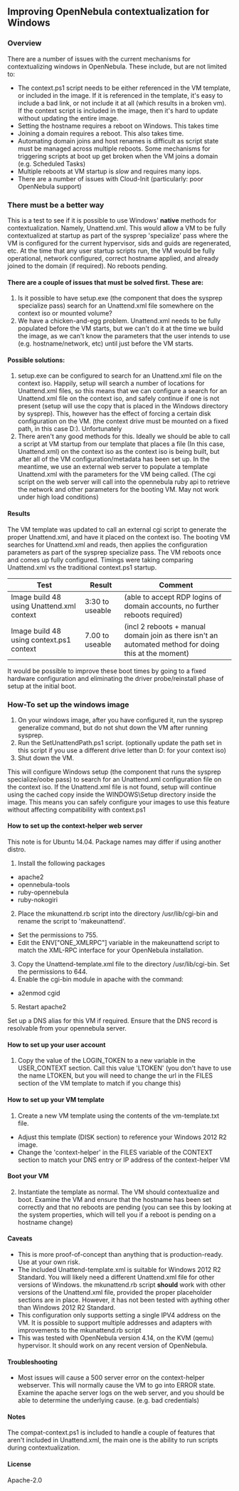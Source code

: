 ## Improving OpenNebula contextualization for Windows

### Overview

There are a number of issues with the current mechanisms for contextualizing windows in OpenNebula. These include, but are not limited to:

* The context.ps1 script needs to be either referenced in the VM template, or included in the image. If it is referenced in the template, it's easy to include a bad link, or not include it at all (which results in a broken vm). If the context script is included in the image, then it's hard to update without updating the entire image.
* Setting the hostname requires a reboot on Windows. This takes time
* Joining a domain requires a reboot. This also takes time. 
* Automating domain joins and host renames is difficult as script state must be managed across multiple reboots. Some mechanisms for triggering scripts at boot up get broken when the VM joins a domain (e.g. Scheduled Tasks)
* Multiple reboots at VM startup is *slow* and requires many iops.
* There are a number of issues with Cloud-Init (particularly: poor OpenNebula support)

### There must be a better way

This is a test to see if it is possible to use Windows' __native__ methods for contextualization. Namely, Unattend.xml. This would allow a VM to be fully contextualized at startup as part of the sysprep 'specialize' pass where the VM is configured for the current hypervisor, sids and guids are regenerated, etc. At the time that any user startup scripts run, the VM would be fully operational, network configured, correct hostname applied, and already joined to the domain (if required). No reboots pending. 

#### There are a couple of issues that must be solved first. These are:

1. Is it possible to have setup.exe (the component that does the sysprep specialize pass) search for an Unattend.xml file somewhere on the context iso or mounted volume?
2. We have a chicken-and-egg problem. Unattend.xml needs to be fully populated before the VM starts, but we can't do it at the time we build the image, as we can't know the parameters that the user intends to use (e.g. hostname/network, etc) until just before the VM starts.

#### Possible solutions:

1. setup.exe can be configured to search for an Unattend.xml file on the context iso. Happily, setup will search a number of locations for Unattend.xml files, so this means that we can configure a search for an Unattend.xml file on the context iso, and safely continue if one is not present (setup will use the copy that is placed in the Windows directory by sysprep). This, however has the effect of forcing a certain disk configuration on the VM. (the context drive must be mounted on a fixed path, in this case D:\). Unfortunately 
2. There aren't any good methods for this. Ideally we should be able to call a script at VM startup from our template that places a file (In this case, Unattend.xml) on the context iso as the context iso is being built, but after all of the VM configuration/metadata has been set up. In the meantime, we use an external web server to populate a template Unattend.xml with the parameters for the VM being called. (The cgi script on the web server will call into the opennebula ruby api to retrieve the network and other parameters for the booting VM. May not work under high load conditions) 

#### Results

The VM template was updated to call an external cgi script to generate the proper Unattend.xml, and have it placed on the context iso. The booting VM searches for Unattend.xml and reads, then applies the configuration parameters as part of the sysprep specialize pass. The VM reboots once and comes up fully configured. Timings were taking comparing Unattend.xml vs the traditional context.ps1 startup.

| Test | Result | Comment |
| ---- | ------ | ------- |
|Image build 48 using Unattend.xml context | 3:30 to useable | (able to accept RDP logins of domain accounts, no further reboots required) |
|Image build 48 using context.ps1 context  | 7.00 to useable | (incl 2 reboots + manual domain join as there isn't an automated method for doing this at the moment) |

It would be possible to improve these boot times by going to a fixed hardware configuration and eliminating the driver probe/reinstall phase of setup at the initial boot.

### How-To set up the windows image

1. On your windows image, after you have configured it, run the sysprep generalize command, but do not shut down the VM after running sysprep. 
2. Run the SetUnattendPath.ps1 script. (optionally update the path set in this script if you use a different drive letter than D: for your context iso)
3. Shut down the VM.

This will configure Windows setup (the component that runs the sysprep specialize/oobe pass) to search for an Unattend.xml configuration file on the context iso. If the Unattend.xml file is not found, setup will continue using the cached copy inside the WINDOWS\Setup directory inside the image. This means you can safely configure your images to use this feature without affecting compatibility with context.ps1

#### How to set up the context-helper web server

This note is for Ubuntu 14.04. Package names may differ if using another distro.

1. Install the following packages
  - apache2
  - opennebula-tools
  - ruby-opennebula
  - ruby-nokogiri

2. Place the mkunattend.rb script into the directory /usr/lib/cgi-bin and rename the script to 'makeunattend'. 
  - Set the permissions to 755.
  - Edit the ENV["ONE_XMLRPC"] variable in the makeunattend script to match the XML-RPC interface for your OpenNebula installation.
3. Copy the Unattend-template.xml file to the directory /usr/lib/cgi-bin. Set the permissions to 644.
4. Enable the cgi-bin module in apache with the command:
  - a2enmod cgid
5. Restart apache2

Set up a DNS alias for this VM if required. Ensure that the DNS record is resolvable from your opennebula server.

#### How to set up your user account

1. Copy the value of the LOGIN_TOKEN to a new variable in the USER_CONTEXT section. Call this value 'LTOKEN' (you don't have to use the name LTOKEN, but you will need to change the url in the FILES section of the VM template to match if you change this)

#### How to set up your VM template

1. Create a new VM template using the contents of the vm-template.txt file. 
  - Adjust this template (DISK section) to reference your Windows 2012 R2 image.
  - Change the 'context-helper' in the FILES variable of the CONTEXT section to match your DNS entry or IP address of the context-helper VM

#### Boot your VM

2. Instantiate the template as normal. The VM should contextualize and boot. Examine the VM and ensure that the hostname has been set correctly and that no reboots are pending (you can see this by looking at the system properties, which will tell you if a reboot is pending on a hostname change) 

#### Caveats

- This is more proof-of-concept than anything that is production-ready. Use at your own risk.
- The included Unattend-template.xml is suitable for Windows 2012 R2 Standard. You will likely need a different Unattend.xml file for other versions of Windows. the mkunattend.rb script __should__ work with other versions of the Unattend.xml file, provided the proper placeholder sections are in place. However, it has not been tested with aything other than Windows 2012 R2 Standard.
- This configuration only supports setting a single IPV4 address on the VM. It is possible to support multiple addresses and adapters with improvements to the mkunattend.rb script
- This was tested with OpenNebula version 4.14, on the KVM (qemu) hypervisor. It should work on any recent version of OpenNebula.

#### Troubleshooting

- Most issues will cause a 500 server error on the context-helper webserver. This will normally cause the VM to go into ERROR state. Examine the apache server logs on the web server, and you should be able to determine the underlying cause. (e.g. bad credentials)

#### Notes
The compat-context.ps1 is included to handle a couple of features that aren't included in Unattend.xml, the main one is the ability to run scripts during contextualization.

#### License
Apache-2.0
